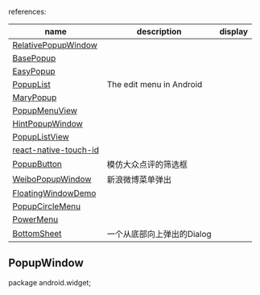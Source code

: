 references:  

| name | description | display |
| ------ | ------ | ------ |
| [RelativePopupWindow](https://github.com/kakajika/RelativePopupWindow) | | |
| [BasePopup](https://github.com/razerdp/BasePopup) | | |
| [EasyPopup](https://github.com/zyyoona7/EasyPopup) | | |
| [PopupList](https://github.com/shangmingchao/PopupList) | The edit menu in Android | |
| [MaryPopup](https://github.com/Meetic/MaryPopup) | | |
| [PopupMenuView](https://github.com/kareluo/PopupMenuView) | | |
| [HintPopupWindow](https://github.com/Zhaoss/HintPopupWindow) | | |
| [PopupListView](https://github.com/Baobomb/PopupListView) | | |
| [react-native-touch-id](https://github.com/naoufal/react-native-touch-id) | | |
| [PopupButton](https://github.com/crazyhl/PopupButton) | 模仿大众点评的筛选框 | |
| [WeiboPopupWindow](https://github.com/gqdy365/WeiboPopupWindow) | 新浪微博菜单弹出 | |
| [FloatingWindowDemo](https://github.com/klinker24/FloatingWindowDemo) | | |
| [PopupCircleMenu](https://github.com/panshen/PopupCircleMenu) | | |
| [PowerMenu](https://github.com/skydoves/PowerMenu) | | |
| [BottomSheet](https://github.com/Blincheng/BottomSheet) | 一个从底部向上弹出的Dialog | |

## PopupWindow
package android.widget;  
